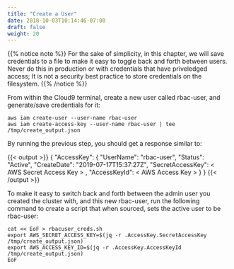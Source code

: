 ```yaml
---
title: "Create a User"
date: 2018-10-03T10:14:46-07:00
draft: false
weight: 20
---
```


{{% notice note %}}
For the sake of simplicity, in this chapter, we will save credentials to a file to make it easy to toggle back and forth between users.  Never do this in production or with credentials that have priveledged access; It is not a security best practice to store credentials on the filesystem.
{{% /notice %}}

From within the Cloud9 terminal, create a new user called rbac-user, and generate/save credentials for it:

```
aws iam create-user --user-name rbac-user
aws iam create-access-key --user-name rbac-user | tee /tmp/create_output.json
```

By running the previous step, you should get a response similar to:

{{< output >}}
{
	"AccessKey": {
		"UserName": "rbac-user",
		"Status": "Active",
		"CreateDate": "2019-07-17T15:37:27Z",
		"SecretAccessKey": < AWS Secret Access Key > ,
		"AccessKeyId": < AWS Access Key >
	}
}
{{< /output >}}

To make it easy to switch back and forth between the admin user you created the cluster with, and this new rbac-user, run the following command to create a script that when sourced, sets the active user to be rbac-user:

```
cat << EoF > rbacuser_creds.sh
export AWS_SECRET_ACCESS_KEY=$(jq -r .AccessKey.SecretAccessKey /tmp/create_output.json)
export AWS_ACCESS_KEY_ID=$(jq -r .AccessKey.AccessKeyId /tmp/create_output.json)
EoF
```
